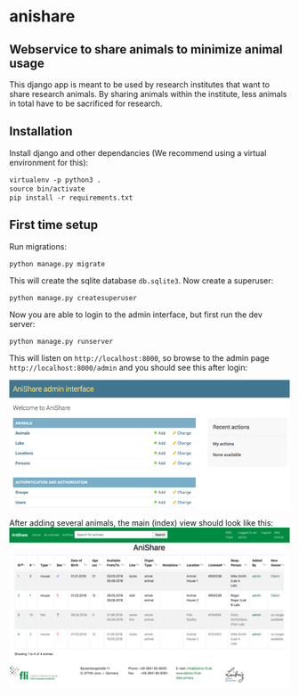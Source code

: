 # anishare
## Webservice to share animals to minimize animal usage

This django app is meant to be used by research institutes that want to share research animals. 
By sharing animals within the institute, less animals in total have to be sacrificed for research.


## Installation
Install django and other dependancies (We recommend using a virtual environment for this):

    virtualenv -p python3 .
    source bin/activate
    pip install -r requirements.txt

##  First time setup
Run migrations:

    python manage.py migrate

This will create the sqlite database ``db.sqlite3``.
Now create a superuser:

    python manage.py createsuperuser

Now you are able to login to the admin interface, but first run the dev server:

    python manage.py runserver

This will listen on ``http://localhost:8000``, so browse to the admin page 
``http://localhost:8000/admin`` and you should see this after login:

![empty admin](doc/img/admin_empty.png "Empty Admin")


After adding several animals, the main (index) view should look like this:
![index view](doc/img/anishare_index_view.png "Index View")


